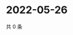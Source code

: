 # 2022-05-26

共 0 条

<!-- BEGIN WEIBO -->
<!-- 最后更新时间 Thu May 26 2022 09:10:49 GMT+0800 (China Standard Time) -->

<!-- END WEIBO -->
